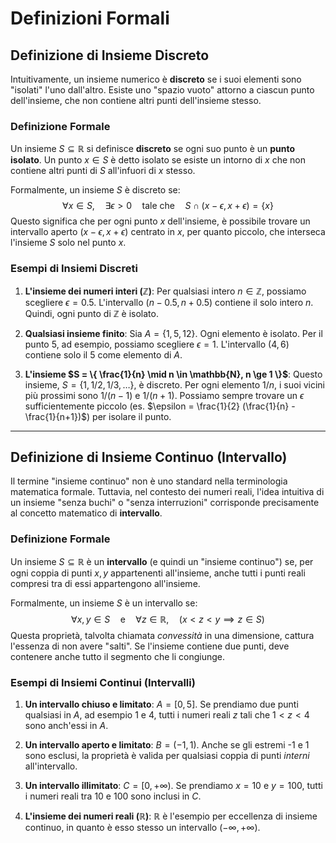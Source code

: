# Definizioni Formali

## Definizione di Insieme Discreto

Intuitivamente, un insieme numerico è **discreto** se i suoi elementi sono "isolati" l'uno dall'altro. Esiste uno "spazio vuoto" attorno a ciascun punto dell'insieme, che non contiene altri punti dell'insieme stesso.

### Definizione Formale
Un insieme $S \subseteq \mathbb{R}$ si definisce **discreto** se ogni suo punto è un **punto isolato**. Un punto $x \in S$ è detto isolato se esiste un intorno di $x$ che non contiene altri punti di $S$ all'infuori di $x$ stesso.

Formalmente, un insieme $S$ è discreto se:
$$
\forall x \in S, \quad \exists \epsilon > 0 \quad \text{tale che} \quad S \cap (x - \epsilon, x + \epsilon) = \{x\}
$$
Questo significa che per ogni punto $x$ dell'insieme, è possibile trovare un intervallo aperto $(x-\epsilon, x+\epsilon)$ centrato in $x$, per quanto piccolo, che interseca l'insieme $S$ solo nel punto $x$.

### Esempi di Insiemi Discreti
1.  **L'insieme dei numeri interi ($\mathbb{Z}$)**:
    Per qualsiasi intero $n \in \mathbb{Z}$, possiamo scegliere $\epsilon = 0.5$. L'intervallo $(n-0.5, n+0.5)$ contiene il solo intero $n$. Quindi, ogni punto di $\mathbb{Z}$ è isolato.

2.  **Qualsiasi insieme finito**:
    Sia $A = \{1, 5, 12\}$. Ogni elemento è isolato. Per il punto $5$, ad esempio, possiamo scegliere $\epsilon=1$. L'intervallo $(4, 6)$ contiene solo il $5$ come elemento di $A$.

3.  **L'insieme $S = \{ \frac{1}{n} \mid n \in \mathbb{N}, n \ge 1 \}$**:
    Questo insieme, $S = \{1, 1/2, 1/3, \dots\}$, è discreto. Per ogni elemento $1/n$, i suoi vicini più prossimi sono $1/(n-1)$ e $1/(n+1)$. Possiamo sempre trovare un $\epsilon$ sufficientemente piccolo (es. $\epsilon = \frac{1}{2} (\frac{1}{n} - \frac{1}{n+1})$) per isolare il punto.

---

## Definizione di Insieme Continuo (Intervallo)

Il termine "insieme continuo" non è uno standard nella terminologia matematica formale. Tuttavia, nel contesto dei numeri reali, l'idea intuitiva di un insieme "senza buchi" o "senza interruzioni" corrisponde precisamente al concetto matematico di **intervallo**.

### Definizione Formale
Un insieme $S \subseteq \mathbb{R}$ è un **intervallo** (e quindi un "insieme continuo") se, per ogni coppia di punti $x, y$ appartenenti all'insieme, anche tutti i punti reali compresi tra di essi appartengono all'insieme.

Formalmente, un insieme $S$ è un intervallo se:
$$
\forall x, y \in S \quad \text{e} \quad \forall z \in \mathbb{R}, \quad (x < z < y \implies z \in S)
$$
Questa proprietà, talvolta chiamata *convessità* in una dimensione, cattura l'essenza di non avere "salti". Se l'insieme contiene due punti, deve contenere anche tutto il segmento che li congiunge.

### Esempi di Insiemi Continui (Intervalli)
1.  **Un intervallo chiuso e limitato**:
    $A = [0, 5]$. Se prendiamo due punti qualsiasi in $A$, ad esempio $1$ e $4$, tutti i numeri reali $z$ tali che $1 < z < 4$ sono anch'essi in $A$.

2.  **Un intervallo aperto e limitato**:
    $B = (-1, 1)$. Anche se gli estremi -1 e 1 sono esclusi, la proprietà è valida per qualsiasi coppia di punti *interni* all'intervallo.

3.  **Un intervallo illimitato**:
    $C = [0, +\infty)$. Se prendiamo $x=10$ e $y=100$, tutti i numeri reali tra 10 e 100 sono inclusi in $C$.

4.  **L'insieme dei numeri reali ($\mathbb{R}$)**:
    $\mathbb{R}$ è l'esempio per eccellenza di insieme continuo, in quanto è esso stesso un intervallo $(-\infty, +\infty)$.